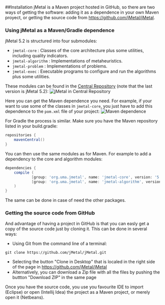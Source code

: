 <!--<div id='id-installation'/>-->
##Installation
jMetal is a Maven project hosted in GitHub, so there are two ways of getting the software: adding it as a dependence in your own Maven proyect, or getting the source code from https://github.com/jMetal/jMetal.

### Using jMetal as a Maven/Gradle dependence
jMetal 5.2 is structured into four submodules:
* `jmetal-core` : Classes of the core architecture plus some utilities, including quality indicators.
* `jmetal-algorithm` : Implementations of metaheuristics.
* `jmetal-problem` : Implementations of problems.
* `jmetal-exec` : Executable programs to configure and run the algorithms plus some utilities.

These modules can be found in the [Central Repository](http://search.maven.org/) (note that the last version is jMetal 5.2):
![jMetal in Central Repository](https://github.com/jMetal/jMetalUserManual/blob/master/figures/centralRepository.png)

Here you can get the Maven dependence you need. For example, if your want to use some of the classes in `jmetal-core`, you just have to add this dependence to the `pom.xml` file of your project:
![Maven dependence](https://github.com/jMetal/jMetalUserManual/blob/master/figures/mavenDependence.png)

For Gradle the process is similar. Make sure you have the Maven repository listed in your build.gradle:

```Groovy
repositories {
    mavenCentral()
}
```

You can then use the same modules as for Maven. For example to add a dependency to the core and algorithm modules:

```Groovy
dependencies {
    compile (
            [group: 'org.uma.jmetal', name: 'jmetal-core', version: '5.2'],
            [group: 'org.uma.jmetal', name: 'jmetal-algorithm', version: '5.2']
    )
}
```

The same can be done in case of need the other packages.

### Getting the source code from GitHub
And advantage of having a project in GitHub is that you can easly get a copy of the source code just by cloning it. This can be done in several ways:
* Using Git from the command line of a terminal:
```
git clone https://github.com/jMetal/jMetal.git
```
* Selecting the button "Clone in Desktop" that is localed in the right side of the page in https://github.com/jMetal/jMetal
* Alternatively, you can download a Zip file with all the files by pushing the buttton "Download ZIP" in the same page

Once you have the source code, you use you favourite IDE to import (Eclipse) or open (Intellij Idea) the project as a Maven project, or merely open it (Netbeans).
